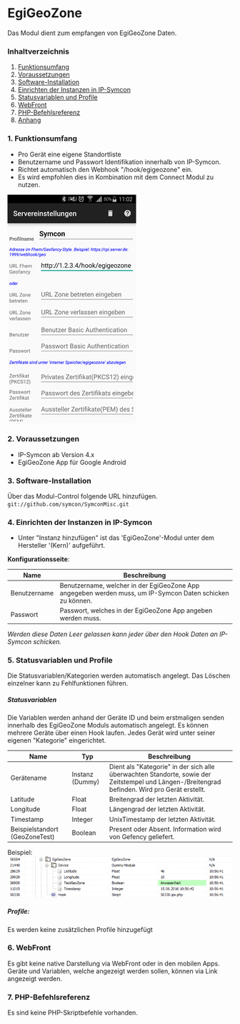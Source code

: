 # EgiGeoZone
Das Modul dient zum empfangen von EgiGeoZone Daten.

### Inhaltverzeichnis

1. [Funktionsumfang](#1-funktionsumfang)
2. [Voraussetzungen](#2-voraussetzungen)
3. [Software-Installation](#3-software-installation)
4. [Einrichten der Instanzen in IP-Symcon](#4-einrichten-der-instanzen-in-ip-symcon)
5. [Statusvariablen und Profile](#5-statusvariablen-und-profile)
6. [WebFront](#6-webfront)
7. [PHP-Befehlsreferenz](#7-php-befehlsreferenz)
8. [Anhang](#8-anhang)


### 1. Funktionsumfang

* Pro Gerät eine eigene Standortliste
* Benutzername und Passwort Identifikation innerhalb von IP-Symcon.
* Richtet automatisch den Webhook "/hook/egigeozone" ein.
 * Es wird empfohlen dies in Kombination mit dem Connect Modul zu nutzen.

![](EgiGeoZone-InAppConfig.png)

### 2. Voraussetzungen

- IP-Symcon ab Version 4.x
- EgiGeoZone App für Google Android

### 3. Software-Installation

Über das Modul-Control folgende URL hinzufügen.
`git://github.com/symcon/SymconMisc.git`

### 4. Einrichten der Instanzen in IP-Symcon

- Unter "Instanz hinzufügen" ist das 'EgiGeoZone'-Modul unter dem Hersteller '(Kern)' aufgeführt.

__Konfigurationsseite__:

Name         | Beschreibung
------------ | ---------------------------------
Benutzername | Benutzername, welcher in der EgiGeoZone App angegeben werden muss, um IP-Symcon Daten schicken zu können.
Passwort     | Passwort, welches in der EgiGeoZone App angeben werden muss.

_Werden diese Daten Leer gelassen kann jeder über den Hook Daten an IP-Symcon schicken._

### 5. Statusvariablen und Profile

Die Statusvariablen/Kategorien werden automatisch angelegt. Das Löschen einzelner kann zu Fehlfunktionen führen.

##### Statusvariablen
Die Variablen werden anhand der Geräte ID und beim erstmaligen senden innerhalb des EgiGeoZone Moduls automatisch angelegt. Es können mehrere Geräte über einen Hook laufen. Jedes Gerät wird unter seiner eigenen "Kategorie" eingerichtet.

Name                           | Typ             | Beschreibung
------------------------------ | --------------- | ----------------
Gerätename                     | Instanz (Dummy) | Dient als "Kategorie" in der sich alle überwachten Standorte, sowie der Zeitstempel und Längen-/Breitengrad befinden. Wird pro Gerät erstellt.
Latitude                       | Float           | Breitengrad der letzten Aktivität.
Longitude                      | Float           | Längengrad der letzten Aktivität.
Timestamp                      | Integer         | UnixTimestamp der letzten Aktivität.
Beispielstandort (GeoZoneTest) | Boolean         | Present oder Absent. Information wird von Gefency geliefert.

Beispiel:
![](EgiGeoZone-Variablen.png)

##### Profile:

Es werden keine zusätzlichen Profile hinzugefügt

### 6. WebFront

Es gibt keine native Darstellung via WebFront oder in den mobilen Apps.
Geräte und Variablen, welche angezeigt werden sollen, können via Link angezeigt werden.

### 7. PHP-Befehlsreferenz

Es sind keine PHP-Skriptbefehle vorhanden.
